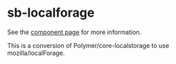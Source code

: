sb-localforage
=================

See the [component page](http://streamboat.github.io/polymer-localforage-sb) for more information.

This is a conversion of Polymer/core-localstorage to use mozilla/localForage.

